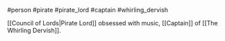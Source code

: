 #person #pirate #pirate_lord #captain #whirling_dervish

[[Council of Lords|Pirate Lord]] obsessed with music, [[Captain]] of [[The Whirling Dervish]].